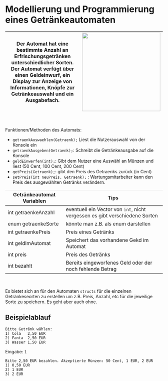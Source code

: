 # Modellierung und Programmierung eines Getränkeautomaten


|Der Automat hat eine bestimmte Anzahl an Erfrischungsgetränken unterschiedlicher Sorten. Der Automat verfügt über einen Geldeinwurf, ein Display zur Anzeige von Informationen, Knöpfe zur Getränkeauswahl und ein Ausgabefach.|<img src="https://www.dhuenn.com/wp/wp-content/uploads/2017/10/sandenvendo-g-drink-dm6-front.jpg" width="250"/>
|---|---
<br>

Funktionen/Methoden des Automats:
- `getraenkAuswaehlen(Getraenk);` Liest die Nutzerauswahl von der Konsole ein
- `getraenkAusgeben(Getraenk);`: Schreibt die Getränkeausgabe auf die Konsole
- `geldEinwerfen(int);`: Gibt dem Nutzer eine Auswähl an Münzen und liest (50 Cent, 100 Cent, 200 Cent)
- `getPreis(Getraenk);`: gibt den Preis des Getraenks zurück (in Cent)
- `setPreis(int neuPreis, Getraenk);` : Wartungsmitarbeiter kann den Preis des ausgewählten Getränks verändern.

| Getränkeautomat Variablen | Tips
|---|---
| int getraenkeAnzahl | eventuell ein Vector von `int`, nicht vergessen es gibt verschiedene Sorten
| enum getraenkeSorte | könnte man z.B. als enum darstellen
| int getraenkePreis | Preis eines Getränks
| int geldImAutomat | Speichert das vorhandene Gekd im Automat
| int preis | Preis des Getränks
| int bezahlt | Bereits eingeworfenes Geld oder der noch fehlende Betrag


<br>

Es bietet sich an für den Automaten `structs` für die einzelnen Getränkeseorten zu erstellen um z.B. Preis, Anzahl, etc für die jeweilige Sorte zu speichern. Es geht aber auch ohne.


## Beispielablauf

```shell
Bitte Getränk wählen:
1) Cola   2,50 EUR
2) Fanta  2,50 EUR
3) Wasser 1,50 EUR
```
Eingabe: `1`
```shell
Bitte 2,50 EUR bezahlen. Akzeptierte Münzen: 50 Cent, 1 EUR, 2 EUR
1) 0,50 EUR
2) 1 EUR
3) 2 EUR
```
